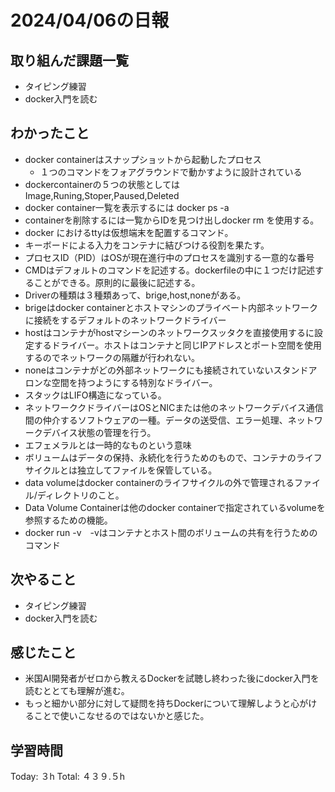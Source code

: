 # 2024/04/06の日報
## 取り組んだ課題一覧
* タイピング練習
* docker入門を読む
## わかったこと
* docker containerはスナップショットから起動したプロセス
  *  １つのコマンドをフォアグラウンドで動かすように設計されている
*  dockercontainerの５つの状態としては　Image,Runing,Stoper,Paused,Deleted
*  docker container一覧を表示するには   docker ps -a
  *  containerを削除するには一覧からIDを見つけ出しdocker rm <container> を使用する。
* docker におけるttyは仮想端末を配置するコマンド。
 * キーボードによる入力をコンテナに結びつける役割を果たす。
* プロセスID（PID）はOSが現在進行中のプロセスを識別する一意的な番号
* CMDはデフォルトのコマンドを記述する。dockerfileの中に１つだけ記述することができる。原則的に最後に記述する。
* Driverの種類は３種類あって、brige,host,noneがある。
 * brigeはdocker containerとホストマシンのプライベート内部ネットワークに接続をするデフォルトのネットワークドライバー
 * hostはコンテナがhostマシーンのネットワークスッタクを直接使用するに設定するドライバー。ホストはコンテナと同じIPアドレスとポート空間を使用するのでネットワークの隔離が行われない。
 * noneはコンテナがどの外部ネットワークにも接続されていないスタンドアロンな空間を持つようにする特別なドライバー。 
* スタックはLIFO構造になっている。
* ネットワーククドライバーはOSとNICまたは他のネットワークデバイス通信間の仲介するソフトウェアの一種。データの送受信、エラー処理、ネットワークデバイス状態の管理を行う。
* エフェメラルとは一時的なものという意味
* ボリュームはデータの保持、永続化を行うためのもので、コンテナのライフサイクルとは独立してファイルを保管している。
 * data volumeはdocker containerのライフサイクルの外で管理されるファイル/ディレクトリのこと。
 * Data Volume Containerは他のdocker containerで指定されているvolumeを参照するための機能。
 * docker run -v　-vはコンテナとホスト間のボリュームの共有を行うためのコマンド
## 次やること
* タイピング練習
* docker入門を読む
## 感じたこと
* 米国AI開発者がゼロから教えるDockerを試聴し終わった後にdocker入門を読むととても理解が進む。
* もっと細かい部分に対して疑問を持ちDockerについて理解しようと心がけることで使いこなせるのではないかと感じた。
##  学習時間
Today: ３h
Total: ４３９.５h
